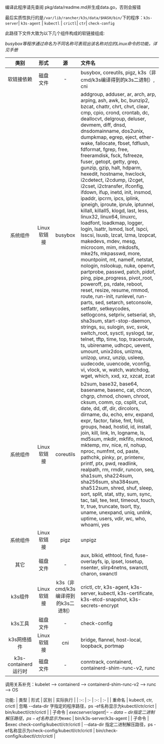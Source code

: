 编译此程序请先查阅 pkg/data/readme.md并生成data.go，否则会报错

最后实质性执行的是`/var/lib/rancher/k3s/data/$HASH/bin/`下的程序：`k3s-server`| `k3s-agent` | `kubectl` | `crictl`| `ctr`|  `check-config`

此路径下文件大致为以下几个组件构成的软链接组成:

*busybox等程序通过命名为不同名称可表现出该名称对应的Linux命令的功能，详见手册*

| 类别 | 形式 | 源 | 文件名 |
| :-: | :-: |  :-: |  :- | 
| 软链接依赖 | 磁盘文件 | - | busybox, coreutils, pigz, k3s（非cmd/k3s编译得到的k3s二进制）, cni |
| 系统组件 | Linux软链接 | busybox | addgroup, adduser, ar, arch, arp, arping, ash, awk, bc, bunzip2, bzcat, chattr, chrt, chvt, clear, cmp, cpio, crond, crontab, dc, deallocvt, delgroup, deluser, devmem, diff, dnsd, dnsdomainname, dos2unix, dumpkmap, egrep, eject, ether-wake, fallocate, fbset, fdflush, fdformat, fgrep, free, freeramdisk, fsck, fsfreeze, fuser, getopt, getty, grep, gunzip, gzip, halt, hdparm, hexedit, hostname, hwclock, i2cdetect, i2cdump, i2cget, i2cset, i2ctransfer, ifconfig, ifdown, ifup, inetd, init, insmod, ipaddr, ipcrm, ipcs, iplink, ipneigh, iproute, iprule, iptunnel, killall, killall5, klogd, last, less, linux32, linux64, linuxrc, loadfont, loadkmap, logger, login, lsattr, lsmod, lsof, lspci, lsscsi, lsusb, lzcat, lzma, lzopcat, makedevs, mdev, mesg, microcom, mim, mkdosfs, mke2fs, mkpasswd, more, mountpoint, mt, nameif, netstat, nologin, nslookup, nuke, openvt, partprobe, passwd, patch, pidof, ping, pipe_progress, pivot_root, poweroff, ps, rdate, reboot, reset, resize, resume, rmmod, route, run-init, runlevel, run-parts, sed, setarch, setconsole, setfattr, setkeycodes, setlogcons, setpriv, setserial, sh, sha3sum, start-stop-daemon, strings, su, sulogin, svc, svok, switch_root, sysctl, syslogd, tar, telnet, tftp, time, top, traceroute, ts, ubirename, udhcpc, uevent, umount, unix2dos, unlzma, unlzop, unxz, unzip, usleep, uudecode, uuencode, vconfig, vi, vlock, w, watch, watchdog, wget, which, xxd, xz, xzcat, zcat |
| 系统组件 | Linux软链接 | coreutils | b2sum, base32, base64, basename, basenc, cat, chcon, chgrp, chmod, chown, chroot, cksum, comm, cp, csplit, cut, date, dd, df, dir, dircolors, dirname, du, echo, env, expand, expr, factor, false, fmt, fold, groups, head, hostid, id, install, join, kill, link, ln, logname, ls, md5sum, mkdir, mkfifo, mknod, mktemp, mv, nice, nl, nohup, nproc, numfmt, od, paste, pathchk, pinky, pr, printenv, printf, ptx, pwd, readlink, realpath, rm, rmdir, runcon, seq, sha1sum, sha224sum, sha256sum, sha384sum, sha512sum, shred, shuf, sleep, sort, split, stat, stty, sum, sync, tac, tail, tee, test, timeout, touch, tr, true, truncate, tsort, tty, uname, unexpand, uniq, unlink, uptime, users, vdir, wc, who, whoami, yes |
| 系统组件 | Linux软链接 | pigz | unpigz |
| 其它 | 磁盘文件 | - | aux, blkid,  ethtool, find, fuse-overlayfs, ip, ipset, losetup, nsenter, slirp4netns, swanctl, charon, swanctl |
| k3s组件 | Linux软链接 | k3s（非cmd/k3s编译得到的k3s二进制） | crictl, ctr, k3s-agent, k3s-server, kubectl, k3s-certificate, k3s-etcd-snapshot, k3s-secrets-encrypt |
| k3s工具 | 磁盘文件 | - | check-config |
| k3s网络插件 | Linux软链接 | cni | bridge, flannel, host-local, loopback, portmap | 
| k3s-containerd运行时 | 磁盘文件 | - | conntrack, containerd, containerd-shim-runc-v2, runc |

调用关系补充：kubelet --> containerd --> containerd-shim-runc-v2 --> runc --> OS

功能:
| 类型 | 形式 | 区别 | 实际执行 |
| :-: | :- | :-: | :- | 
| 重命名 | kubectl, ctr, crictl | 忽略 --data-dir 字指定的程序路径，ps -ef名称显示为kubectl/ctr/crict | bin/kubectl/ctr/crictl |
| 子命令 | $exec server/agent | --data-dir 指定二进制解压路径，ps -ef名称显示为$exec | bin/k3s-server/k3s-agent |
| 子命令 | $exec check-config/kubectl/ctr/crictl | --data-dir 指定二进制解压路径，ps -ef名称显示为check-config/kubectl/ctr/crictl | bin/check-config/kubectl/ctr/crictl |

